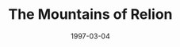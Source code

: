 ---
mission_id: mount
editorsChoice:
title: "The Mountains of Relion"
authors: 
    - "Eric Pauker"
date: 1997-03-04
filename: "mount.zip"
description: "The plans for the Death Star have been found. Their current location is hidden deep within one of the Empire's coordinating centers in a mountain range on Relion. Your mission is to steal the plans and make it back to your ship."
cover: "mount.png"
levelReplaced:	SECBASE
difficulty: yes
bm:	no
fme: no
wax: no
three_do: no
voc: no
gmd: no
vue: no
lfd: no
base: "New level from scratch" 
editors: "WDFUSE 2.00"

---
